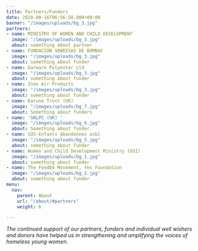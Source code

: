 ```yaml
---
title: Partners/Funders
date: 2020-08-16T06:56:58.000+00:00
banner: "/images/uploads/bg_3.jpg"
partners:
- name: MINISTRY OF WOMEN AND CHILD DEVELOPMENT
  image: "/images/uploads/bg_3.jpg"
  about: something about partner
- name: FUNDACIÓN SONRISAS DE BOMBAY
  image: "/images/uploads/bg_3.jpg"
  about: something about funder
- name: Garware Polyester Ltd
  image: "/images/uploads/bg_3.jpg"
  about: something about funder
- name: Inox Air Products
  image: "/images/uploads/bg_3.jpg"
  about: something about funder
- name: Karuna Trust (UK)
  image: "/images/uploads/bg_7.jpg"
  about: Something about funders
- name: 'SKLPC (UK) '
  image: "/images/uploads/bg_6.jpg"
  about: Something about funder
- name: SOS-Enfants Abandonnes asbl
  image: "/images/uploads/bg_5.jpg"
  about: something about funder
- name: Women and Child Development Ministry (GOI)
  image: "/images/uploads/bg_1.jpg"
  about: something about funder
- name: The FeedEm Movement, Yes Foundation
  image: "/images/uploads/bg_2.jpg"
  about: something about funder
menu:
  nav:
    parent: About
    url: "/about/#partners"
    weight: 6

---
```

_The continued support of our partners, funders and individual well wishers and donors have helped us in strengthening and amplifying the voices of homeless young women._